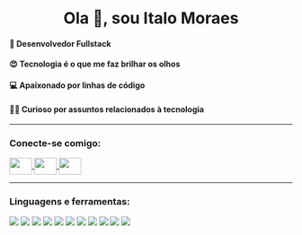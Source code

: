 <h1 align="center">Ola 👋, sou Italo Moraes</h1>

<h4 align="left">🤖 Desenvolvedor Fullstack</h3>
<h4 align="left">😍 Tecnologia é o que me faz brilhar os olhos</h3>
<h4 align="left">💻 Apaixonado por linhas de código</h3>
<h4 align="left">🕵🏼 Curioso por assuntos relacionados à tecnologia</h3>

-----

<h3 align="left">Conecte-se comigo:</h3>
<p align="left">
  <a href="https://wa.me/5588997813771">
    <img src="https://raw.githubusercontent.com/gauravghongde/social-icons/master/SVG/Color/WhatsApp.svg" align="center" height="30" width="40" />
  </a>
  <a href="mailto:italomoraes.sth@gmail.com">
    <img src="https://raw.githubusercontent.com/gauravghongde/social-icons/master/SVG/Color/Gmail.svg" align="center" height="30" width="40" />
  </a>
  <a href="https://linkedin.com/in/italo-moraess">
    <img src="https://raw.githubusercontent.com/gauravghongde/social-icons/master/SVG/Color/LinkedIN.svg" align="center"  height="30" width="40" />
  </a>
</p>

-----

<h3 align="left">Linguagens e ferramentas:</h3>
<p align="left">
  <!--- https://skillicons.dev -->
  <a href="https://reactnative.dev/" target="_blank"><img src="https://skillicons.dev/icons?i=react" /></a>
  <a href="https://developer.mozilla.org/pt-BR/docs/Web/CSS" target="_blank"><img src="https://skillicons.dev/icons?i=css" /></a>
  <a href="https://code.visualstudio.com/" target="_blank"><img src="https://skillicons.dev/icons?i=vscode" /></a>
  <a href="https://git-scm.com/" target="_blank"><img src="https://skillicons.dev/icons?i=git" /></a>
  <a href="https://github.com/" target="_blank"><img src="https://skillicons.dev/icons?i=github" /></a>
  <a href="https://www.docker.com/" target="_blank"><img src="https://skillicons.dev/icons?i=docker" /></a>
  <a href="https://nodejs.org" target="_blank"><img src="https://skillicons.dev/icons?i=nodejs" /></a>
  <a href="https://developer.mozilla.org/en-US/docs/Web/JavaScript" target="_blank"><img src="https://skillicons.dev/icons?i=js" /></a>
  <a href="https://www.typescriptlang.org/" target="_blank"><img src="https://skillicons.dev/icons?i=ts" /></a>
  <a href="https://www.typescriptlang.org/" target="_blank"><img src="https://skillicons.dev/icons?i=linux" /></a>
  <a href="https://www.typescriptlang.org/" target="_blank"><img src="https://skillicons.dev/icons?i=mongodb" /></a>
</p>
